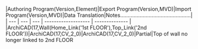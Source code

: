 |Authoring Program(Version,Element)|Export Program(Version,MVD)|Import
Program(Version,MVD)|Data
Translation|Notes...............................................|  
| --- | --- | --- | ------------------- | -------------- |
|ArchiCAD(17,Wall(Home_Link('1st FLOOR'),Top_Link('2nd
FLOOR'))|ArchiCAD(17,CV_2_0)|ArchiCAD(17,CV_2_0)|Partial|Top of wall no
longer linked to 2nd FLOOR

